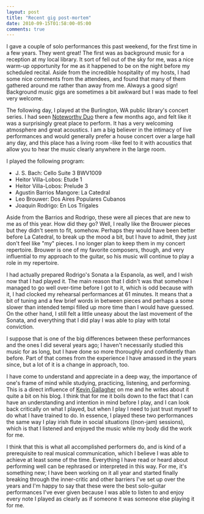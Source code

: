```yaml
---
layout: post
title: "Recent gig post-mortem"
date: 2010-09-15T01:58:00-05:00
comments: true
---
```


I gave a couple of solo performances this past weekend, for the first time in a few years. They went great! The first was as background music for a reception at my local library. It sort of fell out of the sky for me, was a nice warm-up opportunity for me as it happened to be on the night before my scheduled recital. Aside from the incredible hospitality of my hosts, I had some nice comments from the attendees, and found that many of them gathered around me rather than away from me. Always a good sign! Background music gigs are sometimes a bit awkward but I was made to feel very welcome.

The following day, I played at the Burlington, WA public library's concert series. I had seen <a href="http://www.noteworthyduo.com/">Noteworthy Duo</a> there a few months ago, and felt like it was a surprisingly great place to perform. It has a very welcoming atmosphere and great acoustics. I am a big believer in the intimacy of live performances and would generally prefer a house concert over a large hall any day, and this place has a living room -like feel to it with acoustics that allow you to hear the music clearly anywhere in the large room.

I played the following program:

* J. S. Bach: Cello Suite 3 BWV1009
* Heitor Villa-Lobos: Etude 1
* Heitor Villa-Lobos: Prelude 3
* Agustin Barrios Mangore: La Catedral
* Leo Brouwer: Dos Aires Populares Cubanos
* Joaquin Rodrigo: En Los Trigales

Aside from the Barrios and Rodrigo, these were all pieces that are new to me as of this year. How did they go? Well, I really like the Brouwer pieces but they didn't seem to fit, somehow. Perhaps they would have been better before La Catedral, to break up the mood a bit, but I have to admit, they just don't feel like "my" pieces. I no longer plan to keep them in my concert repertoire. Brouwer is one of my favorite composers, though, and very influential to my approach to the guitar, so his music will continue to play a role in my repertoire.

I had actually prepared Rodrigo's Sonata a la Espanola, as well, and I wish now that I had played it. The main reason that I didn't was that somehow I managed to go well over-time before I got to it, which is odd because with it, I had clocked my rehearsal performances at 61 minutes. It means that a bit of tuning and a few brief words in between pieces and perhaps a some slower than intended tempi filled up more time than I would have guessed. On the other hand, I still felt a little uneasy about the last movement of the Sonata, and everything that I did play I was able to play with total conviction. 

I suppose that is one of the big differences between these performances and the ones I did several years ago; I haven't necessarily studied this music for as long, but I have done so more thoroughly and confidently than before. Part of that comes from the experience I have amassed in the years since, but a lot of it is a change in approach, too.

I have come to understand and appreciate in a deep way, the importance of one's frame of mind while studying, practicing, listening, and performing. This is a direct influence of <a href="http://www.guitar69.com/">Kevin Gallagher</a> on me and he writes about it quite a bit on his blog. I think that for me it boils down to the fact that I can have an understanding and intention in mind before I play, and I can look back critically on what I played, but when I play I need to just trust myself to do what I have trained to do. In essence, I played these two performances the same way I play irish flute in social situations ((non-jam) sessions), which is that I listened and enjoyed the music while my body did the work for me.

I think that this is what all accomplished performers do, and is kind of a prerequisite to real musical communication, which I believe I was able to achieve at least some of the time. Everything I have read or heard about performing well can be rephrased or interpreted in this way. For me, it's something new; I have been working on it all year and started finally breaking through the inner-critic and other barriers I've set up over the years and I'm happy to say that these were the best solo-guitar performances I've ever given because I was able to listen to and enjoy every note I played as clearly as if someone it was someone else playing it for me.

